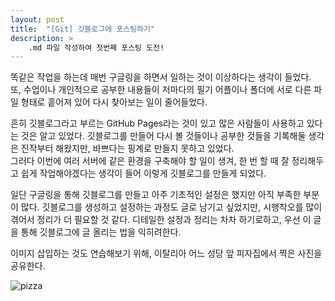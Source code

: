 ```yaml
---
layout: post
title:  "[Git] 깃블로그에 포스팅하기"
description: > 
    .md 파일 작성하여 첫번째 포스팅 도전!
---
```


똑같은 작업을 하는데 매번 구글링을 하면서 일하는 것이 이상하다는 생각이 들었다.   
또, 수업이나 개인적으로 공부한 내용들이 저마다의 필기 어플이나 폴더에 서로 다른 파일 형태로 흩어져 있어 다시 찾아보는 일이 줄어들었다.   

흔히 깃블로그라고 부르는 GitHub Pages라는 것이 있고 많은 사람들이 사용하고 있다는 것은 알고 있었다. 깃블로그를 만들어 다시 볼 것들이나 공부한 것들을 기록해둘 생각은 진작부터 해왔지만, 바쁘다는 핑계로 만들지 못하고 있었다.   
그러다 이번에 여러 서버에 같은 환경을 구축해야 할 일이 생겨, 한 번 할 때 잘 정리해두고 쉽게 작업해야겠다는 생각이 들어 이렇게 깃블로그를 만들게 되었다.   

일단 구글링을 통해 깃블로그를 만들고 아주 기초적인 설정은 했지만 아직 부족한 부분이 많다. 깃블로그를 생성하고 설정하는 과정도 글로 남기고 싶었지만, 시행착오를 많이 겪어서 정리가 더 필요할 것 같다. 디테일한 설정과 정리는 차차 하기로하고, 우선 이 글을 통해 깃블로그에 글 올리는 법을 익히려한다. 

이미지 삽입하는 것도 연습해보기 위해, 이탈리아 어느 성당 앞 피자집에서 찍은 사진을 공유한다.

![pizza](https://github.com/Pyeon9/images-for-github-page/blob/main/diary/2021-04/04-12-my-first-post/pizza.jpg)

<!-- Last modified: 21-04-13, 19:28 -->
